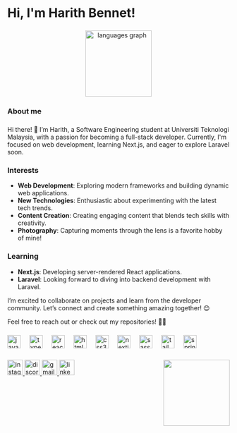 <h1 align="left">Hi, I'm Harith Bennet!</h1>

###

<div align="center">
  <img src="https://github-readme-stats.vercel.app/api/top-langs?username=rithbennet&locale=en&hide_title=false&layout=compact&card_width=320&langs_count=5&theme=dracula&hide_border=false&custom_title=Langues%20I%20use" height="150" alt="languages graph"  />
</div>

###

<h3 align="left">About me</h3>

###

<p align="left">Hi there! 👋 I’m Harith, a Software Engineering student at Universiti Teknologi Malaysia, with a passion for becoming a full-stack developer. Currently, I'm focused on web development, learning Next.js, and eager to explore Laravel soon.</p>

### Interests
- **Web Development**: Exploring modern frameworks and building dynamic web applications.
- **New Technologies**: Enthusiastic about experimenting with the latest tech trends.
- **Content Creation**: Creating engaging content that blends tech skills with creativity.
- **Photography**: Capturing moments through the lens is a favorite hobby of mine!

### Learning
- **Next.js**: Developing server-rendered React applications.
- **Laravel**: Looking forward to diving into backend development with Laravel.

I’m excited to collaborate on projects and learn from the developer community. Let’s connect and create something amazing together! 😊

Feel free to reach out or check out my repositories! 📂✨

###

<div align="left">
  <img src="https://cdn.jsdelivr.net/gh/devicons/devicon/icons/javascript/javascript-original.svg" height="30" alt="javascript logo"  />
  <img width="12" />
  <img src="https://cdn.jsdelivr.net/gh/devicons/devicon/icons/typescript/typescript-original.svg" height="30" alt="typescript logo"  />
  <img width="12" />
  <img src="https://cdn.jsdelivr.net/gh/devicons/devicon/icons/react/react-original.svg" height="30" alt="react logo"  />
  <img width="12" />
  <img src="https://cdn.jsdelivr.net/gh/devicons/devicon/icons/html5/html5-original.svg" height="30" alt="html5 logo"  />
  <img width="12" />
  <img src="https://cdn.jsdelivr.net/gh/devicons/devicon/icons/css3/css3-original.svg" height="30" alt="css3 logo"  />
  <img width="12" />
  <img src="https://cdn.jsdelivr.net/gh/devicons/devicon/icons/nextjs/nextjs-original.svg" height="30" alt="nextjs logo"  />
  <img width="12" />
  <img src="https://cdn.jsdelivr.net/gh/devicons/devicon/icons/sass/sass-original.svg" height="30" alt="sass logo"  />
  <img width="12" />
  <img src="https://cdn.jsdelivr.net/gh/devicons/devicon/icons/tailwindcss/tailwindcss-original-wordmark.svg" height="30" alt="tailwindcss logo"  />
  <img width="12" />
  <img src="https://cdn.jsdelivr.net/gh/devicons/devicon/icons/spring/spring-original.svg" height="30" alt="spring logo"  />
</div>

###

<p align="left"></p>

###

<img align="right" height="150" src="https://media0.giphy.com/media/v1.Y2lkPTc5MGI3NjExZ2YzeDF3OHdwYzR6NzViZGY0YTU4ZTlwbnFxa2l5a3N5cHMxZzAyeSZlcD12MV9pbnRlcm5hbF9naWZfYnlfaWQmY3Q9Zw/G5GYGQ4gJTrN6WaAF2/giphy.webp"  />

###

<div align="left">
  <a href="https://www.instagram.com/rithbn_/" target="_blank">
    <img src="https://img.shields.io/static/v1?message=Instagram&logo=instagram&label=&color=E4405F&logoColor=white&labelColor=&style=for-the-badge" height="35" alt="instagram logo"  />
  </a>
  <a href="discordapp.com/users/satirerice" target="_blank">
    <img src="https://img.shields.io/static/v1?message=Discord&logo=discord&label=&color=7289DA&logoColor=white&labelColor=&style=for-the-badge" height="35" alt="discord logo"  />
  </a>
  <a href="harith.bennett@gmail.com" target="_blank">
    <img src="https://img.shields.io/static/v1?message=Gmail&logo=gmail&label=&color=D14836&logoColor=white&labelColor=&style=for-the-badge" height="35" alt="gmail logo"  />
  </a>
  <a href="https://www.linkedin.com/in/harith-bennet/" target="_blank">
    <img src="https://img.shields.io/static/v1?message=LinkedIn&logo=linkedin&label=&color=0077B5&logoColor=white&labelColor=&style=for-the-badge" height="35" alt="linkedin logo"  />
  </a>
</div>

